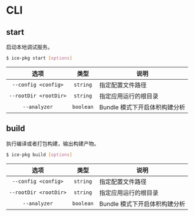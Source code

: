 # CLI

## start

启动本地调试服务。

```bash
$ ice-pkg start [options]
```
|     选项     |   类型    | 说明                          |
| :----------: | :-------: | ----------------------------- |
| `--config <config>` | `string` | 指定配置文件路径 |
| `--rootDir <rootDir>` | `string` | 指定应用运行的根目录 |
| `--analyzer` | `boolean` | Bundle 模式下开启体积构建分析 |

## build

执行编译或者打包构建，输出构建产物。


```bash
$ ice-pkg build [options]
```

|     选项     |   类型    | 说明                          |
| :----------: | :-------: | ----------------------------- |
| `--config <config>` | `string` | 指定配置文件路径 |
| `--rootDir <rootDir>` | `string` | 指定应用运行的根目录 |
| `--analyzer` | `boolean` | Bundle 模式下开启体积构建分析 |
